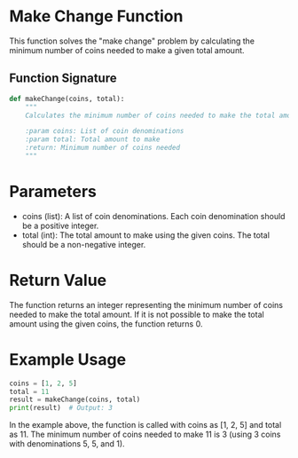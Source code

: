 # Make Change Function

This function solves the "make change" problem by calculating the minimum number of coins needed to make a given total amount.

## Function Signature

```python
def makeChange(coins, total):
    """
    Calculates the minimum number of coins needed to make the total amount.

    :param coins: List of coin denominations
    :param total: Total amount to make
    :return: Minimum number of coins needed
    """
```

# Parameters
 - coins (list): A list of coin denominations. Each coin denomination should be a positive integer.
 - total (int): The total amount to make using the given coins. The total should be a non-negative integer.

# Return Value
The function returns an integer representing the minimum number of coins needed to make the total amount. If it is not possible to make the total amount using the given coins, the function returns 0.

# Example Usage
```python
coins = [1, 2, 5]
total = 11
result = makeChange(coins, total)
print(result)  # Output: 3
```
In the example above, the function is called with coins as [1, 2, 5] and total as 11. The minimum number of coins needed to make 11 is 3 (using 3 coins with denominations 5, 5, and 1).
